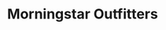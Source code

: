 ---
title: "Morningstar Outfitters"
url: /truth-or-consequences/morningstar-outfitters/
shop: outdoor
---